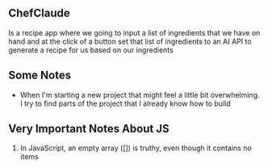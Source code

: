 ## ChefClaude 
Is a recipe app where we going to input a list of ingredients that we have on hand and at the click of a button set that list of ingredients to an AI API to generate a recipe for us based on our ingredients 

<!-- !  This project is actually gonna have two options for different AIs that we can use 
!1. Claude AI through the anthropic API 

! 2. Mistral AI which we gonna access through HuggingFace API 



 -->



















## Some Notes 
- When I'm starting a new project  that might feel a little  bit overwhelming. I try to find parts of the project that I already  know how to build 







## Very Important Notes About JS 

1. In JavaScript, an empty array ([]) is truthy, even though it contains no items